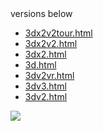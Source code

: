 <html>
<span style="colour:cyan"> versions below </span>

</html>


- [3dx2v2tour.html](https://roadkillcat.github.io/3dSimulationVR/3dx2v2tour.html)
- [3dx2v2.html](https://roadkillcat.github.io/3dSimulationVR/3dx2v2.html)
- [3dx2.html](https://roadkillcat.github.io/3dSimulationVR/3dx2.html)
- [3d.html](https://roadkillcat.github.io/3dSimulationVR/3d.html)
- [3dv2vr.html](https://roadkillcat.github.io/3dSimulationVR/3dv2vr.html)
- [3dv3.html](https://roadkillcat.github.io/3dSimulationVR/3dv3.html)
- [3dv2.html](https://roadkillcat.github.io/3dSimulationVR/3dv2.html)


<html><img src="http://i.imgur.com/hUtaVy1.jpg">
